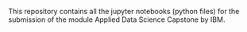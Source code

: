 This repository contains all the jupyter notebooks (python files) for the submission of the module Applied Data Science Capstone by IBM.
